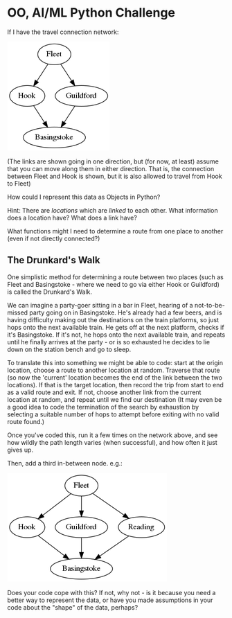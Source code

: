 OO, AI/ML Python Challenge
==========================

If I have the travel connection network:

![Connection Network][graph1]

(The links are shown going in one direction, but (for now, at least) assume that you can move along them in either direction. That is, the connection between Fleet and Hook is shown, but it is also allowed to travel from Hook to Fleet)

<!--
strict digraph {
	Fleet
	Hook
	Basingstoke
	Guildford

	Fleet -> Hook [length=2]
	Fleet -> Guildford [length=3]
	Hook -> Basingstoke [length=1]
	Guildford -> Basingstoke [length=1]
}
-->

How could I represent this data as Objects in Python?

Hint: There are _locations_ which are _linked_ to each other. What information does a location have? What does a link have?  

What functions might I need to determine a route from one place to another (even if not directly connected?)

The Drunkard's Walk
-------------------

One simplistic method for determining a route between two places (such as Fleet and Basingstoke - where we need to go via either Hook or Guildford) is called the Drunkard's Walk.

We can imagine a party-goer sitting in a bar in Fleet, hearing of a not-to-be-missed party going on in Basingstoke. He's already had a few beers, and is having difficulty making out the destinations on the train platforms, so just hops onto the next available train. He gets off at the next platform, checks if it's Basingstoke. If it's not, he hops onto the next available train, and repeats until he finally arrives at the party - or is so exhausted he decides to lie down on the station bench and go to sleep.

To translate this into something we might be able to code: start at the origin location, choose a route to another location at random. Traverse that route (so now the 'current' location becomes the end of the link between the two locations). If that is the target location, then record the trip from start to end as a valid route and exit. If not, choose another link from the current location at random, and repeat until we find our destination (It may even be a good idea to code the termination of the search by exhaustion by selecting a suitable number of hops to attempt before exiting with no valid route found.)

Once you've coded this, run it a few times on the network above, and see how wildly the path length varies (when successful), and how often it just gives up. 

Then, add a third in-between node. e.g.:

![Third node added][graph2]

<!--
strict digraph {
	Fleet
	Hook
	Basingstoke
	Guildford
	Reading

	Fleet -> Hook [length=2]
	Fleet -> Guildford [length=3]
	Hook -> Basingstoke [length=1]
	Guildford -> Basingstoke [length=1]
	Fleet -> Reading [length=4]
	Basingstoke -> Reading [length=1]
}
-->

Does your code cope with this? If not, why not - is it because you need a better way to represent the data, or have you made assumptions in your code about the "shape" of the data, perhaps?

[graph1]: temp.png
[graph2]: temp2.png
